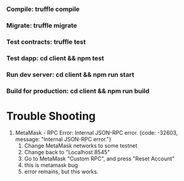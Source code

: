 ### Compile:              truffle compile
### Migrate:              truffle migrate
### Test contracts:       truffle test
### Test dapp:            cd client && npm test
### Run dev server:       cd client && npm run start
### Build for production: cd client && npm run build

# Trouble Shooting
1. MetaMask - RPC Error: Internal JSON-RPC error. {code: -32603, message: "Internal JSON-RPC error."}
    1. Change MetaMask networks to some testnet
    2. Change back to "Localhost 8545"
    3. Go to MetaMask "Custom RPC", and press "Reset Account"
    4. this is metamask bug
    5. error remains, but this works.